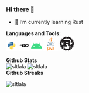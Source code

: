 ### Hi there 👋

<!--
**sltlala/sltlala** is a ✨ _special_ ✨ repository because its `README.md` (this file) appears on your GitHub profile.

Here are some ideas to get you started:

- 🔭 I’m currently working on ...
- 🌱 I’m currently learning ...
- 👯 I’m looking to collaborate on ...
- 🤔 I’m looking for help with ...
- 💬 Ask me about ...
- 📫 How to reach me: ...
- 😄 Pronouns: ...
- ⚡ Fun fact: ...
-->
- 🌱 I’m currently learning Rust

**Languages and Tools:**  
<code><img height="30" src="https://raw.githubusercontent.com/github/explore/80688e429a7d4ef2fca1e82350fe8e3517d3494d/topics/python/python.png"></code>
<code><img height="30" src="https://raw.githubusercontent.com/github/explore/80688e429a7d4ef2fca1e82350fe8e3517d3494d/topics/go/go.png"></code>
<code><img height="30" src="https://raw.githubusercontent.com/github/explore/80688e429a7d4ef2fca1e82350fe8e3517d3494d/topics/android/android.png"></code>
<code><img height="40" src="https://raw.githubusercontent.com/github/explore/80688e429a7d4ef2fca1e82350fe8e3517d3494d/topics/java/java.png"></code>
<code><img height="40" src="https://raw.githubusercontent.com/github/explore/80688e429a7d4ef2fca1e82350fe8e3517d3494d/topics/rust/rust.png"></code>

<summary><b>Github Stats</b></summary>

<div align="left"> <img height="180em" src="https://github-readme-stats.vercel.app/api?username=sltlala&show_icons=true&locale=en&theme=highcontrast&hide_border=true" alt="sltlala" /> <img height="180em" src="https://github-readme-stats.vercel.app/api/top-langs?username=sltlala&show_icons=true&locale=en&layout=compact&langs_count=7&hide_border=true&hide=c&theme=highcontrast" alt="sltlala"/>

<summary><b>Github Streaks</b></summary>
<p align="Left"><img src="https://github-readme-streak-stats.herokuapp.com/?user=sltlala&theme=highcontrast" alt="sltlala" /></p>
